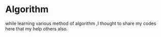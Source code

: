 # Algorithm
while learning various method of algorithm ,I thought to share my codes here that my help others also.
